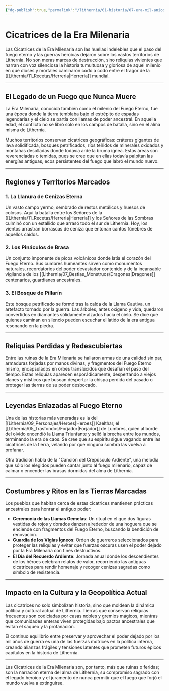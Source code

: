 ```yaml
---
{"dg-publish":true,"permalink":"/lithernia/01-historia/07-era-mil-anios/cicatrices-de-la-era-milenaria/","title":"Cicatrices de la Era Milenaria","tags":["lithernia","historia","era"]}
---
```


# Cicatrices de la Era Milenaria

Las Cicatrices de la Era Milenaria son las huellas indelebles que el paso del fuego eterno y las guerras heroicas dejaron sobre los vastos territorios de Lithernia. No son meras marcas de destrucción, sino reliquias vivientes que narran con voz silenciosa la historia tumultuosa y gloriosa de aquel milenio en que dioses y mortales caminaron codo a codo entre el fragor de la [[Lithernia/11_Recetas/Herreria\|Herreria]] mundial.

---

## El Legado de un Fuego que Nunca Muere

La Era Milenaria, conocida también como el milenio del Fuego Eterno, fue una época donde la tierra temblaba bajo el estrépito de espadas legendarias y el cielo se partía con llamas de poder ancestral. En aquella edad, el conflicto no se libró solo en los campos de batalla, sino en el alma misma de Lithernia.

Muchos territorios conservan cicatrices geográficas: cráteres gigantes de lava solidificada, bosques petrificados, ríos teñidos de minerales oxidados y montañas desolladas donde todavía arde la bruma ígnea. Estas áreas son reverenciadas o temidas, pues se cree que en ellas todavía palpitan las energías antiguas, ecos persistentes del fuego que labró el mundo nuevo.

---

## Regiones y Territorios Marcados

### 1. La Llanura de Cenizas Eterna  
Un vasto campo yermo, sembrado de restos metálicos y huesos de colosos. Aquí la batalla entre los Señores de la [[Lithernia/11_Recetas/Herreria\|Herreria]] y los Señores de las Sombras culminó con un estallido que arrasó todo el sur de Lithernia. Hoy, los vientos arrastran borrascas de ceniza que entonan cantos fúnebres de aquellos caídos.

### 2. Los Pináculos de Brasa  
Un conjunto imponente de picos volcánicos donde latía el corazón del Fuego Eterno. Sus cumbres humeantes sirven como monumentos naturales, recordatorios del poder devastador contenido y de la incansable vigilancia de los [[Lithernia/07_Bestias_Monstruos/Dragones\|Dragones]] centenarios, guardianes ancestrales.

### 3. El Bosque de Pillarín  
Este bosque petrificado se formó tras la caída de la Llama Cautiva, un artefacto tornado por la guerra. Las árboles, antes oxígeno y vida, quedaron convertidos en diamantes sólidamente alzados hacia el cielo. Se dice que quienes caminan en silencio pueden escuchar el latido de la era antigua resonando en la piedra.

---

## Reliquias Perdidas y Redescubiertas

Entre las ruinas de la Era Milenaria se hallaron armas de una calidad sin par, armaduras forjadas por manos divinas, y fragmentos del Fuego Eterno mismo, encapsulados en orbes translúcidos que desafían el paso del tiempo. Estas reliquias aparecen esporádicamente, despertando a viejos clanes y místicos que buscan despertar la chispa perdida del pasado o proteger las tierras de su poder desbocado.

---

## Leyendas Enlazadas al Fuego Eterno

Una de las historias más veneradas es la del [[Lithernia/09_Personajes/Heroes\|Heroes]] Kaelthar, el [[Lithernia/05_Trasfondos/Forjador\|Forjador]] de Lumbres, quien al borde del olvido encendió la Llama Triunfante y selló la brecha entre los mundos, terminando la era de caos. Se cree que su espíritu sigue vagando entre las cicatrices de la tierra, velando por que ninguna sombra las vuelva a profanar.

Otra tradición habla de la "Canción del Crepúsculo Ardiente", una melodía que sólo los elegidos pueden cantar junto al fuego milenario, capaz de calmar o encender las brasas dormidas del alma de Lithernia.

---

## Costumbres y Ritos en las Tierras Marcadas

Los pueblos que habitan cerca de estas cicatrices mantienen prácticas ancestrales para honrar el antiguo poder:

- **Ceremonia de las Llamas Gemelas**: Un ritual en el que dos figuras vestidas de rojos y dorados danzan alrededor de una hoguera que se enciende con fragmentos del Fuego Eterno, buscando la bendición de renovación.
- **Guardia de los Vigías Ígneos**: Orden de guerreros seleccionados para proteger las reliquias y evitar que fuerzas oscuras usen el poder dejado por la Era Milenaria con fines destructivos.
- **El Día del Recuerdo Ardiente**: Jornada anual donde los descendientes de los héroes celebran relatos de valor, recorriendo las antiguas cicatrices para rendir homenaje y recoger cenizas sagradas como símbolo de resistencia.

---

## Impacto en la Cultura y la Geopolítica Actual

Las cicatrices no solo simbolizan historia, sino que moldean la dinámica política y cultural actual de Lithernia. Tierras que conservan reliquias frecuentes son codiciadas por casas nobles y gremios mágicos, mientras que comunidades enteras viven protegidas bajo pactos ancestrales que evitan el saqueo y la profanación.

El continuo equilibrio entre preservar y aprovechar el poder dejado por los mil años de guerra es una de las fuerzas motrices en la política interna, creando alianzas frágiles y tensiones latentes que prometen futuros épicos capítulos en la historia de Lithernia.

---

Las Cicatrices de la Era Milenaria son, por tanto, más que ruinas o feridas; son la narración eterna del alma de Lithernia, su compromiso sagrado con el legado heroico y el juramento de nunca permitir que el fuego que forjó el mundo vuelva a extinguirse.